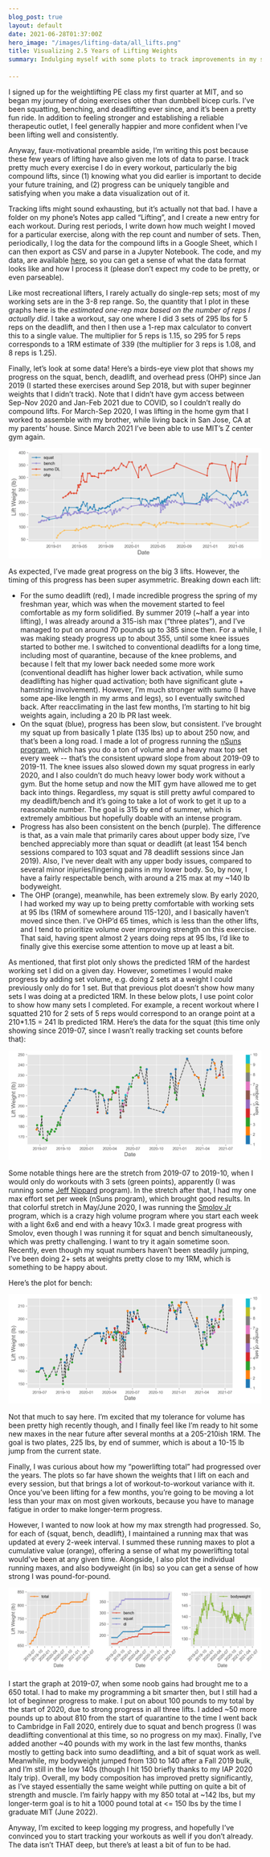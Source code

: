 ```yaml
---
blog_post: true
layout: default
date: 2021-06-28T01:37:00Z
hero_image: "/images/lifting-data/all_lifts.png"
title: Visualizing 2.5 Years of Lifting Weights
summary: Indulging myself with some plots to track improvements in my strength.

---
```

I signed up for the weightlifting PE class my first quarter at MIT, and so began my journey of doing exercises other than dumbbell bicep curls. I’ve been squatting, benching, and deadlifting ever since, and it’s been a pretty fun ride. In addition to feeling stronger and establishing a reliable therapeutic outlet, I feel generally happier and more confident when I’ve been lifting well and consistently.

Anyway, faux-motivational preamble aside, I’m writing this post because these few years of lifting have also given me lots of data to parse. I track pretty much every exercise I do in every workout, particularly the big compound lifts, since (1) knowing what you did earlier is important to decide your future training, and (2) progress can be uniquely tangible and satisfying when you make a data visualization out of it.

Tracking lifts might sound exhausting, but it’s actually not that bad. I have a folder on my phone’s Notes app called “Lifting”, and I create a new entry for each workout. During rest periods, I write down how much weight I moved for a particular exercise, along with the rep count and number of sets. Then, periodically, I log the data for the compound lifts in a Google Sheet, which I can then export as CSV and parse in a Jupyter Notebook. The code, and my data, are available [here](https://github.com/rmovva/lifting-data), so you can get a sense of what the data format looks like and how I process it (please don’t expect my code to be pretty, or even parseable).

Like most recreational lifters, I rarely actually do single-rep sets; most of my working sets are in the 3-8 rep range. So, the quantity that I plot in these graphs here is the *estimated one-rep max based on the number of reps I actually did*. I take a workout, say one where I did 3 sets of 295 lbs for 5 reps on the deadlift, and then I then use a 1-rep max calculator to convert this to a single value. The multiplier for 5 reps is 1.15, so 295 for 5 reps corresponds to a 1RM estimate of 339 (the multiplier for 3 reps is 1.08, and 8 reps is 1.25).

Finally, let’s look at some data! Here’s a birds-eye view plot that shows my progress on the squat, bench, deadlift, and overhead press (OHP) since Jan 2019 (I started these exercises around Sep 2018, but with super beginner weights that I didn’t track). Note that I didn’t have gym access between Sep-Nov 2020 and Jan-Feb 2021 due to COVID, so I couldn’t really do compound lifts. For March-Sep 2020, I was lifting in the home gym that I worked to assemble with my brother, while living back in San Jose, CA at my parents’ house. Since March 2021 I’ve been able to use MIT’s Z center gym again.


<img class="wide" src="/images/lifting-data/all_lifts.png" alt="Main compound lift progress." >  

As expected, I’ve made great progress on the big 3 lifts. However, the timing of this progress has been super asymmetric. Breaking down each lift:

- For the sumo deadlift (red), I made incredible progress the spring of my freshman year, which was when the movement started to feel comfortable as my form solidified. By summer 2019 (~half a year into lifting), I was already around a 315-ish max (“three plates”), and I’ve managed to put on around 70 pounds up to 385 since then. For a while, I was making steady progress up to about 355, until some knee issues started to bother me. I switched to conventional deadlifts for a long time, including most of quarantine, because of the knee problems, and because I felt that my lower back needed some more work (conventional deadlift has higher lower back activation, while sumo deadlifting has higher quad activation; both have significant glute + hamstring involvement). However, I’m much stronger with sumo (I have some ape-like length in my arms and legs), so I eventually switched back. After reacclimating in the last few months, I’m starting to hit big weights again, including a 20 lb PR last week.
- On the squat (blue), progress has been slow, but consistent. I’ve brought my squat up from basically 1 plate (135 lbs) up to about 250 now, and that’s been a long road. I made a lot of progress running the [nSuns program](https://drive.google.com/file/d/0B8EbfzFB0mBrSjBFZ1NUUklHU1E/view?resourcekey=0--WqFHoK0dz6ItppK2Jf-5w), which has you do a ton of volume and a heavy max top set every week -- that’s the consistent upward slope from about 2019-09 to 2019-11. The knee issues also slowed down my squat progress in early 2020, and I also couldn’t do much heavy lower body work without a gym. But the home setup and now the MIT gym have allowed me to get back into things. Regardless, my squat is still pretty awful compared to my deadlift/bench and it’s going to take a lot of work to get it up to a reasonable number. The goal is 315 by end of summer, which is extremely ambitious but hopefully doable with an intense program.
- Progress has also been consistent on the bench (purple). The difference is that, as a vain male that primarily cares about upper body size, I’ve benched appreciably more than squat or deadlift (at least 154 bench sessions compared to 103 squat and 78 deadlift sessions since Jan 2019). Also, I’ve never dealt with any upper body issues, compared to several minor injuries/lingering pains in my lower body. So, by now, I have a fairly respectable bench, with around a 215 max at my ~140 lb bodyweight.
- The OHP (orange), meanwhile, has been extremely slow. By early 2020, I had worked my way up to being pretty comfortable with working sets at 95 lbs (1RM of somewhere around 115-120), and I basically haven’t moved since then. I’ve OHP’d 65 times, which is less than the other lifts, and I tend to prioritize volume over improving strength on this exercise. That said, having spent almost 2 years doing reps at 95 lbs, I’d like to finally give this exercise some attention to move up at least a bit.

As mentioned, that first plot only shows the predicted 1RM of the hardest working set I did on a given day. However, sometimes I would make progress by adding set volume, e.g. doing 2 sets at a weight I could previously only do for 1 set. But that previous plot doesn’t show how many sets I was doing at a predicted 1RM. In these below plots, I use point color to show how many sets I completed. For example, a recent workout where I squatted 210 for 2 sets of 5 reps would correspond to an orange point at a 210\*1.15 = 241 lb predicted 1RM. Here’s the data for the squat (this time only showing since 2019-07, since I wasn’t really tracking set counts before that):

<img class="wide" src="/images/lifting-data/squat_by_set.png" alt="Squat workouts, colored by set count." >  

Some notable things here are the stretch from 2019-07 to 2019-10, when I would only do workouts with 3 sets (green points), apparently (I was running some [Jeff Nippard](https://www.youtube.com/c/JeffNippard/) program). In the stretch after that, I had my one max effort set per week (nSuns program), which brought good results. In that colorful stretch in May/June 2020, I was running the [Smolov Jr](https://www.smolovjr.com/smolov-jr-calculator/) program, which is a crazy high volume program where you start each week with a light 6x6 and end with a heavy 10x3. I made great progress with Smolov, even though I was running it for squat and bench simultaneously, which was pretty challenging. I want to try it again sometime soon. Recently, even though my squat numbers haven’t been steadily jumping, I’ve been doing 2+ sets at weights pretty close to my 1RM, which is something to be happy about.

Here’s the plot for bench:

<img class="wide" src="/images/lifting-data/bench_by_set.png" alt="Bench workouts, colored by set count." >  

Not that much to say here. I’m excited that my tolerance for volume has been pretty high recently though, and I finally feel like I’m ready to hit some new maxes in the near future after several months at a 205-210ish 1RM. The goal is two plates, 225 lbs, by end of summer, which is about a 10-15 lb jump from the current state.

Finally, I was curious about how my “powerlifting total” had progressed over the years. The plots so far have shown the weights that I lift on each and every session, but that brings a lot of workout-to-workout variance with it. Once you’ve been lifting for a few months, you’re going to be moving a lot less than your max on most given workouts, because you have to manage fatigue in order to make longer-term progress. 

However, I wanted to now look at how my max strength had progressed. So, for each of {squat, bench, deadlift}, I maintained a running max that was updated at every 2-week interval. I summed these running maxes to plot a cumulative value (orange), offering a sense of what my powerlifting total would’ve been at any given time. Alongside, I also plot the individual running maxes, and also bodyweight (in lbs) so you can get a sense of how strong I was pound-for-pound.

<img class="wide" src="/images/lifting-data/powerlifting_total.png" alt="Graph of powerlifting total over time." >  

I start the graph at 2019-07, when some noob gains had brought me to a 650 total. I had to make my programming a bit smarter then, but I still had a lot of beginner progress to make. I put on about 100 pounds to my total by the start of 2020, due to strong progress in all three lifts. I added \~50 more pounds up to about 810 from the start of quarantine to the time I went back to Cambridge in Fall 2020, entirely due to squat and bench progress (I was deadlifting conventional at this time, so no progress on my max). Finally, I’ve added another \~40 pounds with my work in the last few months, thanks mostly to getting back into sumo deadlifting, and a bit of squat work as well. Meanwhile, my bodyweight jumped from 130 to 140 after a Fall 2019 bulk, and I’m still in the low 140s (though I hit 150 briefly thanks to my IAP 2020 Italy trip). Overall, my body composition has improved pretty significantly, as I’ve stayed essentially the same weight while putting on quite a bit of strength and muscle. I’m fairly happy with my 850 total at \~142 lbs, but my longer-term goal is to hit a 1000 pound total at <= 150 lbs by the time I graduate MIT (June 2022).

Anyway, I’m excited to keep logging my progress, and hopefully I’ve convinced you to start tracking your workouts as well if you don’t already. The data isn’t THAT deep, but there’s at least a bit of fun to be had.



